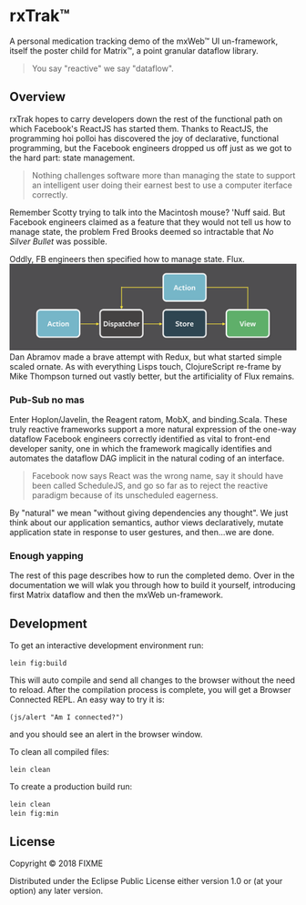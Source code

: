 # rxTrak&trade;

A personal medication tracking demo of the mxWeb&trade; UI un-framework, itself the poster child for Matrix&trade;, a point granular dataflow library.

> You say "reactive" we say "dataflow".

## Overview

rxTrak hopes to carry developers down the rest of the functional path on which Facebook's ReactJS has started them. Thanks to ReactJS, the programming hoi polloi has discovered the joy of declarative, functional programming, but the Facebook engineers dropped us off just as we got to the hard part: state management.

> Nothing challenges software more than managing the state to support an intelligent user doing their earnest best to use a computer iterface correctly. 

Remember Scotty trying to talk into the Macintosh mouse? 'Nuff said. But Facebook engineers claimed as a feature that they would not tell us how to manage state, the problem Fred Brooks deemed so intractable that _No Silver Bullet_ was possible.

Oddly, FB engineers then specified how to manage state. Flux. 
![Flux](documentation/flux.png)
Dan Abramov made a brave attempt with Redux, but what started simple scaled ornate. As with everything Lisps touch, ClojureScript re-frame by Mike Thompson turned out vastly better, but the artificiality of Flux remains.

### Pub-Sub no mas
Enter Hoplon/Javelin, the Reagent ratom, MobX, and binding.Scala. These truly reactive frameworks support a more natural expression of the one-way dataflow Facebook engineers correctly identified as vital to front-end developer sanity, one in which the framework magically identifies and automates the dataflow DAG implicit in the natural coding of an interface.

> Facebook now says React was the wrong name, say it should have been called ScheduleJS, and go so far as to reject the reactive paradigm because of its unscheduled eagerness.

By "natural" we mean "without giving dependencies any thought". We just think about our application semantics, author views declaratively, mutate application state in response to user gestures, and then...we are done.

### Enough yapping
The rest of this page describes how to run the completed demo. Over in the documentation we will wlak you through how to build it yourself, introducing first Matrix dataflow and then the mxWeb un-framework.

## Development

To get an interactive development environment run:

    lein fig:build

This will auto compile and send all changes to the browser without the
need to reload. After the compilation process is complete, you will
get a Browser Connected REPL. An easy way to try it is:

    (js/alert "Am I connected?")

and you should see an alert in the browser window.

To clean all compiled files:

	lein clean

To create a production build run:

	lein clean
	lein fig:min


## License

Copyright © 2018 FIXME

Distributed under the Eclipse Public License either version 1.0 or (at your option) any later version.
